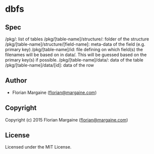 # dbfs

## Spec

/pkg/: list of tables
/pkg/[table-name]/structure/: folder of the structure
/pkg/[table-name]/structure/[field-name]: meta-data of the field (e.g. primary key)
/pkg/[table-name]/id: file defining on which field(s) the filenames will be based on in data/. This will be guessed based on the primary key(s) if possible.
/pkg/[table-name]/data/: data of the table
/pkg/[table-name]/data/[id]: data of the row

## Author

* Florian Margaine (florian@margaine.com)

## Copyright

Copyright (c) 2015 Florian Margaine (florian@margaine.com)

## License

Licensed under the MIT License.
